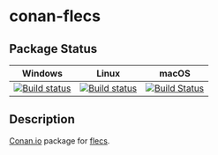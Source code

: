 # conan-flecs

## Package Status

| Windows | Linux | macOS |
|:-------:|:-----:|:-----:|
|[![Build status](https://ci.appveyor.com/api/projects/status/27f7judy8jo2ygi5/branch/testing%2F2.3.1?svg=true)](https://ci.appveyor.com/project/SpaceIm/conan-flecs)|[![Build status](https://github.com/SpaceIm/conan-flecs/workflows/.github/workflows/conan.yml/badge.svg?branch=testing%2F2.3.1)](https://github.com/SpaceIm/conan-flecs/actions?query=branch%3Atesting%2F2.3.1)|[![Build Status](https://travis-ci.com/SpaceIm/conan-flecs.svg?branch=testing%2F2.3.1)](https://travis-ci.com/SpaceIm/conan-flecs)|

## Description

[Conan.io](https://conan.io) package for [flecs](https://github.com/SanderMertens/flecs).
